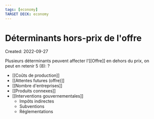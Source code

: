 ```yaml
---
tags: [economy] 
TARGET DECK: economy
---
```

# Déterminants hors-prix de l'offre
Created: 2022-09-27

Plusieurs déterminants peuvent affecter l'[[Offre]] en dehors du prix, on peut en retenir 5 (8):
?
- [[Coûts de production]]
- [[Attentes futures (offre)]]
- [[Nombre d'entreprises]]
- [[Produits connexes]]
- [[Interventions gouvernementales]]
	-  Impôts indirectes
	-   Subventions
	-   Réglementations
<!--SR:!2023-03-06,91,230-->

